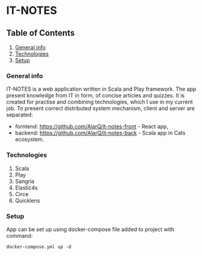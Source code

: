 ﻿# IT-NOTES

## Table of Contents

1. [General info](#general-info)
2. [Technologies](#technologies)
3. [Setup](#setup)

<a name="general-info"></a>
### General info
IT-NOTES is a web application written in Scala and Play framework. The app present knowledge from IT in form, of concise articles and quizzes. It is created for practise and combining technologies, which I use in my current job. To present correct distributed system mechanism, client and server are separated:
- forntend: https://github.com/AlarQ/it-notes-front - React app,
- backend: https://github.com/AlarQ/it-notes-back - Scala app in Cats ecosystem.

<a name="technologies"></a>
### Technologies
1. Scala
2. Play 
3. Sangria
4. Elastic4s
5. Circe
6. Quicklens

<a name="setup"></a>
### Setup
App can be set up using docker-compose file added to project with command:

<code>docker-compose.yml up -d</code>
